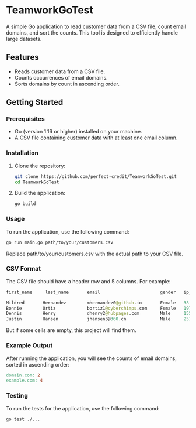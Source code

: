 # TeamworkGoTest

A simple Go application to read customer data from a CSV file, count email domains, and sort the counts. This tool is designed to efficiently handle large datasets.

## Features

- Reads customer data from a CSV file.
- Counts occurrences of email domains.
- Sorts domains by count in ascending order.

## Getting Started

### Prerequisites

- Go (version 1.16 or higher) installed on your machine.
- A CSV file containing customer data with at least one email column.

### Installation

1. Clone the repository:

   ```bash
   git clone https://github.com/perfect-credit/TeamworkGoTest.git
   cd TeamworkGoTest
   ```

2. Build the application:

   ```bash
   go build
   ```

### Usage

To run the application, use the following command:

```bash
go run main.go path/to/your/customers.csv
```

Replace path/to/your/customers.csv with the actual path to your CSV file.

### CSV Format

The CSV file should have a header row and 5 columns. For example:

```graphql
first_name	   last_name	   email	                   gender	ip_address

Mildred	      Hernandez	       mhernandez0@github.io	   Female	38.194.51.128
Bonnie	      Ortiz	           bortiz1@cyberchimps.com	   Female	197.54.209.129
Dennis	      Henry	           dhenry2@hubpages.com	       Male	    155.75.186.217
Justin	      Hansen	       jhansen3@360.cn	           Male	    251.166.224.119

```

But if some cells are empty, this project will find them.

### Example Output

After running the application, you will see the counts of email domains, sorted in ascending order:

```makefile
domain.com: 2
example.com: 4
```

### Testing

To run the tests for the application, use the following command:

```bash
go test ./...
```
